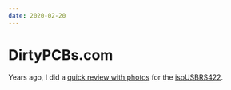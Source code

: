 ```yaml
---
date: 2020-02-20
---
```

# DirtyPCBs.com

Years ago, I did a [quick review with photos](../../project/isousbrs422/2015-05-09-close-look-at-dirty-boards.md) for the [isoUSBRS422](../../project/isousbrs422/index.md).
